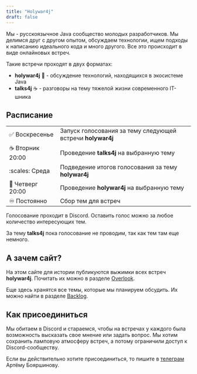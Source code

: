 ```yaml
---
title: "Holywar4j"
draft: false
---
```


Мы - русскоязычное Java сообщество молодых разработчиков.
Мы делимся друг с другом опытом, обсуждаем технологии, ищем подходы к написанию идеального кода и много другого. Все это происходит в виде онлайновых встреч.

Такие встречи проходят в двух форматах:
* **holywar4j** :japanese_ogre: - обсуждение технологий, находящихся в экосистеме Java 
* **talks4j** :coffee: - разговоры на тему тяжелой жизни современного IT-шника

## Расписание

|  |  |
|--------------------------------|-----------------------------------|
| :white_check_mark: Воскресенье | Запуск голосования за тему следующей встречи **holywar4j** |
| :coffee: Вторник 20:00         | Проведение **talks4j** на выбранную тему |
| :scales: Среда                 | Подведение итогов голосования за тему **holywar4j** |
| :japanese_ogre: Четверг 20:00  | Проведение **holywar4j** на выбранную тему |
| :infinity: Постоянно           | Сбор тем для встреч |

Голосование проходит в Discord. Оставить голос можно за любое количество интересующих тем.

За тему **talks4j** пока голосование не проводим, так как тем там еще немного.

## А зачем сайт?

На этом сайте для истории публикуются выжимки всех встреч **holywar4j**.
Почитать их можно в разделе [Overlook](overlook).

Еще здесь хранятся все темы, которые мы планируем обсудить. 
Их можно найти в разделе [Backlog](backlog).


## Как присоединиться

Мы обитаем в Discord и стараемся, чтобы на встречах у каждого была возможность высказать свое мнение или задать вопрос.
Мы хотим сохранить ламповую атмосферу встреч, а потому ограничили доступ к Discord-сообществу.

Если вы действительно хотите присоединиться, то пишите в [телеграм](https://t.me/boiarshinov) Артёму Бояршинову.